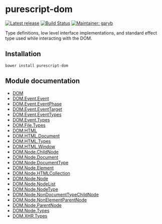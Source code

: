 # purescript-dom

[![Latest release](http://img.shields.io/bower/v/purescript-dom.svg)](https://github.com/purescript-contrib/purescript-dom/releases)
[![Build Status](https://travis-ci.org/purescript-contrib/purescript-dom.svg?branch=master)](https://travis-ci.org/purescript-contrib/purescript-dom)
[![Maintainer: garyb](https://img.shields.io/badge/maintainer-garyb-lightgrey.svg)](http://github.com/garyb)

Type definitions, low level interface implementations, and standard effect type used while interacting with the DOM.

## Installation

```
bower install purescript-dom
```

## Module documentation

- [DOM](docs/DOM.md)
- [DOM.Event.Event](docs/DOM/Event/Event.md)
- [DOM.Event.EventPhase](docs/DOM/Event/EventPhase.md)
- [DOM.Event.EventTarget](docs/DOM/Event/EventTarget.md)
- [DOM.Event.EventTypes](docs/DOM/Event/EventTypes.md)
- [DOM.Event.Types](docs/DOM/Event/Types.md)
- [DOM.File.Types](docs/DOM/File/Types.md)
- [DOM.HTML](docs/DOM/HTML.md)
- [DOM.HTML.Document](docs/DOM/HTML/Document.md)
- [DOM.HTML.Types](docs/DOM/HTML/Types.md)
- [DOM.HTML.Window](docs/DOM/HTML/Window.md)
- [DOM.Node.ChildNode](docs/DOM/Node/ChildNode.md)
- [DOM.Node.Document](docs/DOM/Node/Document.md)
- [DOM.Node.DocumentType](docs/DOM/Node/DocumentType.md)
- [DOM.Node.Element](docs/DOM/Node/Element.md)
- [DOM.Node.HTMLCollection](docs/DOM/Node/HTMLCollection.md)
- [DOM.Node.Node](docs/DOM/Node/Node.md)
- [DOM.Node.NodeList](docs/DOM/Node/NodeList.md)
- [DOM.Node.NodeType](docs/DOM/Node/NodeType.md)
- [DOM.Node.NonDocumentTypeChildNode](docs/DOM/Node/NonDocumentTypeChildNode.md)
- [DOM.Node.NonElementParentNode](docs/DOM/Node/NonElementParentNode.md)
- [DOM.Node.ParentNode](docs/DOM/Node/ParentNode.md)
- [DOM.Node.Types](docs/DOM/Node/Types.md)
- [DOM.XHR.Types](docs/DOM/XHR/Types.md)
